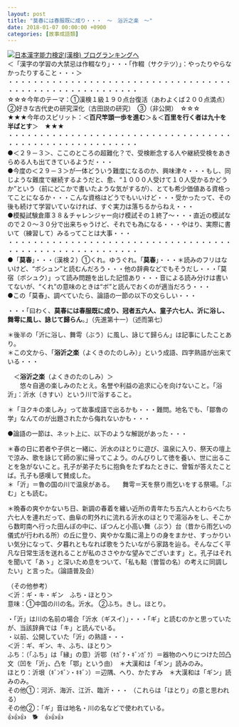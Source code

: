```yaml
---
layout: post
title: "莫春には春服既に成り・・・　～　浴沂之楽　～"
date: 2018-01-07 00:00:00 +0900
categories: [故事成語類]
---
```


[![](/syuusyuu9701/assets/images/莫春には春服既に成り・・・-～-浴沂之楽-～-br_c_3028_1.gif)](http://blog.with2.net/link.php?1659096:3028 "日本漢字能力検定(漢検) ブログランキングへ")[日本漢字能力検定(漢検) ブログランキングへ](http://blog.with2.net/link.php?1659096:3028)  
＜「漢字の学習の大禁忌は作輟なり」・・・「作輟（サクテツ）」：やったりやらなかったりすること・・・＞  
・・・・・・・・・・・・・・・・・・・・・・・・・・・・・・・・・・・・・・・・・・・・・・・・・・・・・・・・・  
☆☆☆今年のテーマ：①漢検１級１９０点台復活（あわよくば２００点満点）　②好きな古代史の研究深化（古田説の研究）　③（非公開）　☆☆☆  
★★★今年のスピリット：＜**百尺竿頭一歩を進む**＞＆＜**百里を行く者は九十を半ばとす**＞　★★★  
・・・・・・・・・・・・・・・・・・・・・・・・・・・・・・・・・・・・・・・・・・・・・・・・・・・・・・・・・  
●＜２９－３＞、ここのところの超難化？で、受検断念する人や継続受検をあきらめる人も出てきているようだ・・・  
●今度の＜２９－３＞が一体どういう難度になるのか、興味津々・・・もし、同じような難度で継続するようだと、愈、“１０００人受けて１０人受かるかどうか”という（前にどこかで書いたような気がするが）、とても希少価値ある資格ってことになるか・・・こんな資格はどうでもいいけど・・・受かったって、その後も続けて学習いていなければ、すぐ実力は落ちるからねえ・・・  
●模擬試験倉庫３８＆チャレンジャー向け模試その１終了～・・・直近の模試なので２０～３０分で出来ちゃうけど、それでも為になる・・・やはり、実際に書いて（練習して）みるってことは大事・・・  
・・・・・・・・・・・・・・・・・・・・・・・・・・・・・・・・・・・・・・・・・・・・・・・・・・・・・・・・・  
●「**莫春**」・・・（漢検２）①くれ。ゆうぐれ。「**莫春**」・・・＊読みのフリはないけど、“ボシュン”と読むんだろう・・・他の辞典などでもそうだし・・・「莫宿（ボシュク）」って読み問題を出した記憶あり・・・音による読み分けは書いてないが、“くれ”の意味のときは“ボ”と読んでおくのが適当だろう・・・  
●この「莫春」、調べていたら、論語の一節の以下の文らしい・・・  
  
・・・「曰わく、**莫春には春服既に成り、冠者五六人、童子六七人、沂に浴し、舞雩に風し、詠じて歸らん**。」（先進第十一）（述而第七）  
  
＊後半の「沂に浴し、舞雩（ぶう）に風し、詠じて歸らん」は記事にしたことあり。  
＊この文から、「**浴沂之楽**（よくきのたのしみ）」という成語、四字熟語が出来ている・・・  
  
　＜**浴沂之楽**（よくきのたのしみ）＞  
　　悠々自適の楽しみのたとえ。名誉や利益の追求に心を向けないこと。「浴沂」：沂水（きすい）という川で浴すること。  
  
＊「ヨクキの楽しみ」って故事成語で出るかも・・・難問。地名でも、「鄒魯の学」なんてのが出題されたから侮れないかも・・・  
  
●論語の一節は、ネット上に、以下のような解説があった・・・  
  
＊春の日に若者や子供と一緒に、沂水のほとりに遊び、温泉に入り、祭天の壇上で涼み、歌を詠じて師の家に帰ってこよう。のんびりして徳を養い、世に出ることを急がないこと。孔子が弟子たちに抱負をたずねたときに、曾皙が答えたことば。孔子も感嘆して賛成した。  
＊「沂」＝魯の国の川で温泉がある。　　舞雩＝天を祭り雨乞いをする祭場。「ぶむ」とも読む。  
  
＊晩春の爽やかないち日、新調の春着を纏い近所の青年たち五六人とわらべたち六七人を連れだって、曲阜の町外れに流れる沂水のほとりで湯浴みをし、そこから数町南へ行った田んぼの中に、ぽつんと小高い舞（ぶう）台（昔から雨乞いの儀式が行われる所）の丘に登り、爽やかな風に湯上りの身をまかせ、すっかりいい気分になって、夕暮れともなれば歌をうたいながら家路を辿る。そんなごく平凡な日常生活を送れることが私のささやかな望みでございます」と。孔子はそれを聞いて「あゝ」と深いため息をついて、「私も點（曽晢の名）の考えに同調したい」と言った。（論語普及会）  
  
  
（その他参考）  
＜沂：ギ・キ・ギン　ふち・ほとり＞  
意味：①中国の川の名。沂水。 ②ふち。きし。ほとり。  
  
・「沂」は川の名前の場合「沂水（ギスイ）」・・・「ギ」と読むのかと思っていたが、当該辞典では「キ」と読んでいる。  
・以前、公開していた「沂」の熟語・・・  
＜沂：ギ、ギン、キ、ふち、ほとり＞  
ふち：（「ふち」は「縁」の意）沂鄂（ｷｶﾞｸ・ｷﾞﾝｶﾞｸ）＝器物のへりにつけた凹凸文（凹を「沂」、凸を「鄂」という由）　＊大漢和は「ギン」読みのみ。　  
ほとり：沂垠（ｷﾞﾝｷﾞﾝ・ｷｷﾞﾝ）＝辺隅、へり、かたすみ　＊大漢和は「ギン」読みのみ。　　  
その他①：河沂、海沂、江沂、臨沂・・・ （これらは「ほとり」の意と思われる）  
その他②：「ギ」音は地名・川の名などで使われている。  
👍👍👍　🐕　👍👍👍  
